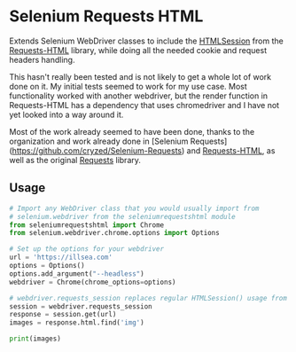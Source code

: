 Selenium Requests HTML
=================
Extends Selenium WebDriver classes to include the [HTMLSession](http://html.python-requests.org/) from the [Requests-HTML](http://html.python-requests.org/) library, while doing all the needed cookie and request headers handling.

This hasn't really been tested and is not likely to get a whole lot of work done on it. My initial tests seemed to work for my use case. Most functionality worked with another webdriver, but the render function in Requests-HTML has a dependency that uses chromedriver and I have not yet looked into a way around it.

Most of the work already seemed to have been done, thanks to the organization and work already done in [Selenium Requests]
(https://github.com/cryzed/Selenium-Requests) and [Requests-HTML](http://html.python-requests.org/), as well as the original [Requests](http://python-requests.org/) library.

Usage
-----
```python
# Import any WebDriver class that you would usually import from
# selenium.webdriver from the seleniumrequestshtml module
from seleniumrequestshtml import Chrome
from selenium.webdriver.chrome.options import Options

# Set up the options for your webdriver
url = 'https://illsea.com'
options = Options()
options.add_argument("--headless")
webdriver = Chrome(chrome_options=options)

# webdriver.requests_session replaces regular HTMLSession() usage from requests-html
session = webdriver.requests_session
response = session.get(url)
images = response.html.find('img')

print(images)